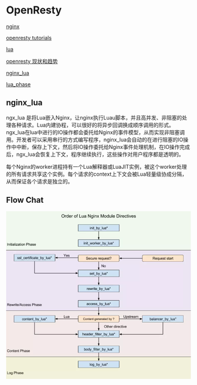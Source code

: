 # OpenResty

[nginx](https://www.centos.bz/2017/11/openresty%E6%9C%80%E4%BD%B3%E6%A1%88%E4%BE%8B-%E7%AC%AC1%E7%AF%87%EF%BC%9Anginx%E4%BB%8B%E7%BB%8D/)

[openresty tutorials](https://openresty.org/download/agentzh-nginx-tutorials-zhcn.html)

[lua](https://www.centos.bz/2017/11/openresty%E6%9C%80%E4%BD%B3%E6%A1%88%E4%BE%8B-%E7%AC%AC2%E7%AF%87%EF%BC%9Alua%E5%85%A5%E9%97%A8/)

[openresty 现状和趋势](https://www.cnblogs.com/duanxz/p/10396160.html)

[nginx_lua](https://github.com/openresty/lua-nginx-module)

[lua_phase](https://www.jianshu.com/p/cb1f67c4a97c)

## nginx_lua

ngx_lua 是将Lua嵌入Nginx，让nginx执行Luau脚本，并且高并发、非阻塞的处理各种请求。Lua内建协程，可以很好的将异步回调换成顺序调用的形式。ngx_lua在lua中进行的IO操作都会委托给Nginx的事件模型，从而实现非阻塞调用。开发者可以采用串行的方式编写程序，nginx_lua会自动的在进行阻塞的IO操作中中断，保存上下文，然后将IO操作委托给Nginx事件处理机制，在IO操作完成后，ngx_lua会恢复上下文，程序继续执行，这些操作对用户程序都是透明的。

每个Nginx的worker进程持有一个Lua解释器或LuaJIT实例，被这个worker处理的所有请求共享这个实例。每个请求的context上下文会被Lua轻量级协成分隔，从而保证各个请求是独立的。


## Flow Chat

<img src="Lua_nginx_module_directives.webp">